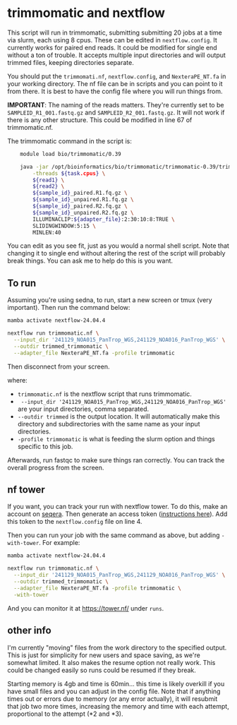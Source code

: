 # trimmomatic and nextflow

This script will run in trimmomatic, submitting submitting 20 jobs at a time via slurm, each using 8 cpus. These can be edited in `nextflow.config`. It currently works for paired end reads. It could be modified for single end without a ton of trouble. It accepts multiple input directories and will output trimmed files, keeping directories separate.

You should put the `trimmomati.nf`, `nextflow.config`, and `NexteraPE_NT.fa` in your working directory. The nf file can be in scripts and you can point to it from there. It is best to have the config file where you will run things from.

**IMPORTANT**: The naming of the reads matters. They're currently set to be `SAMPLEID_R1_001.fastq.gz` and `SAMPLEID_R2_001.fastq.gz`. It will not work if there is any other structure. This could be modified in line 67 of trimmomatic.nf.


The trimmomatic command in the script is:

```bash
    module load bio/trimmomatic/0.39

    java -jar /opt/bioinformatics/bio/trimmomatic/trimmomatic-0.39/trimmomatic-0.39.jar PE \
        -threads ${task.cpus} \
        ${read1} \
        ${read2} \
        ${sample_id}_paired.R1.fq.gz \
        ${sample_id}_unpaired.R1.fq.gz \
        ${sample_id}_paired.R2.fq.gz \
        ${sample_id}_unpaired.R2.fq.gz \
        ILLUMINACLIP:${adapter_file}:2:30:10:8:TRUE \
        SLIDINGWINDOW:5:15 \
        MINLEN:40

```

You can edit as you see fit, just as you would a normal shell script. Note that changing it to single end without altering the rest of the script will probably break things. You can ask me to help do this is you want.


## To run

Assuming you're using sedna, to run, start a new screen or tmux (very important). Then run the command below:

```bash
mamba activate nextflow-24.04.4

nextflow run trimmomatic.nf \
  --input_dir '241129_NOA015_PanTrop_WGS,241129_NOA016_PanTrop_WGS' \
  --outdir trimmed_trimmomatic \
  --adapter_file NexteraPE_NT.fa -profile trimmomatic

```

Then disconnect from your screen. 

where:
- `trimmomatic.nf` is the nextflow script that runs trimmomatic.  
- ` --input_dir '241129_NOA015_PanTrop_WGS,241129_NOA016_PanTrop_WGS'` are your input directories, comma separated.
- `--outdir trimmed` is the output location. It will automatically make this directory and subdirectories with the same name as your input directories.
- `-profile trimmomatic` is what is feeding the slurm option and things specific to this job. 

Afterwards, run fastqc to make sure things ran correctly. You can track the overall progress from the screen. 


## nf tower

If you want, you can track your run with nextflow tower. To do this, make an account on [seqera](https://cloud.seqera.io/). Then generate an access token ([instructions here](https://docs.seqera.io/platform/23.1/getting-started/usage)). Add this token to the `nextflow.config` file on line 4. 

Then you can run your job with the same command as above, but adding `-with-tower`. For example:

```bash
mamba activate nextflow-24.04.4

nextflow run trimmomatic.nf \
  --input_dir '241129_NOA015_PanTrop_WGS,241129_NOA016_PanTrop_WGS' \
  --outdir trimmed_trimmomatic \
  --adapter_file NexteraPE_NT.fa -profile trimmomatic \
  -with-tower

```

And you can monitor it at https://tower.nf/ under `runs`.


## other info

I'm currently "moving" files from the work directory to the specified output. This is just for simplicity for new users and space saving, as we're somewhat limited. It also makes the resume option not really work. This could be changed easily so runs could be resumed if they break.

Starting memory is 4gb and time is 60min... this time is likely overkill if you have small files and you can adjust in the config file. Note that if anything times out or errors due to memory (or any error actually), it will resubmit that job two more times, increasing the memory and time with each attempt, proportional to the attempt (*2 and *3).

